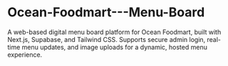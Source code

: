 # Ocean-Foodmart---Menu-Board
A web-based digital menu board platform for Ocean Foodmart, built with Next.js, Supabase, and Tailwind CSS. Supports secure admin login, real-time menu updates, and image uploads for a dynamic, hosted menu experience.
